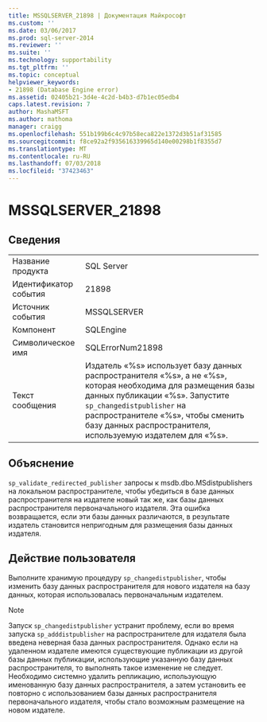 ```yaml
---
title: MSSQLSERVER_21898 | Документация Майкрософт
ms.custom: ''
ms.date: 03/06/2017
ms.prod: sql-server-2014
ms.reviewer: ''
ms.suite: ''
ms.technology: supportability
ms.tgt_pltfrm: ''
ms.topic: conceptual
helpviewer_keywords:
- 21898 (Database Engine error)
ms.assetid: 02405b21-3d4e-4c2d-b4b3-d7b1ec05edb4
caps.latest.revision: 7
author: MashaMSFT
ms.author: mathoma
manager: craigg
ms.openlocfilehash: 551b199b6c4c97b58eca822e1372d3b51af31585
ms.sourcegitcommit: f8ce92a2f935616339965d140e00298b1f8355d7
ms.translationtype: MT
ms.contentlocale: ru-RU
ms.lasthandoff: 07/03/2018
ms.locfileid: "37423463"
---
```

# <a name="mssqlserver21898"></a>MSSQLSERVER_21898
    
## <a name="details"></a>Сведения  
  
|||  
|-|-|  
|Название продукта|SQL Server|  
|Идентификатор события|21898|  
|Источник события|MSSQLSERVER|  
|Компонент|SQLEngine|  
|Символическое имя|SQLErrorNum21898|  
|Текст сообщения|Издатель «%s» использует базу данных распространителя «%s», а не «%s», которая необходима для размещения базы данных публикации «%s». Запустите `sp_changedistpublisher` на распространителе «%s», чтобы сменить базу данных распространителя, используемую издателем для «%s».|  
  
## <a name="explanation"></a>Объяснение  
 `sp_validate_redirected_publisher` запросы к msdb.dbo.MSdistpublishers на локальном распространителе, чтобы убедиться в базе данных распространителя на издателе новый так же, как базы данных распространителя первоначального издателя. Эта ошибка возвращается, если эти базы данных различаются, в результате издатель становится непригодным для размещения базы данных издателя.  
  
## <a name="user-action"></a>Действие пользователя  
 Выполните хранимую процедуру `sp_changedistpublisher`, чтобы изменить базу данных распространителя для нового издателя на базу данных, которая использовалась первоначальным издателем.  
  
> [!NOTE]  
>  Запуск `sp_changedistpublisher` устранит проблему, если во время запуска `sp_adddistpublisher` на распространителе для издателя была введена неверная база данных распространителя. Однако если на удаленном издателе имеются существующие публикации из другой базы данных публикации, использующие указанную базу данных распространителя, то выполнять такое изменение не следует. Необходимо системно удалить репликацию, использующую именованную базу данных распространителя, а затем установить ее повторно с использованием базы данных распространителя первоначального издателя, чтобы стало возможным размещение на новом издателе.  
  
  
